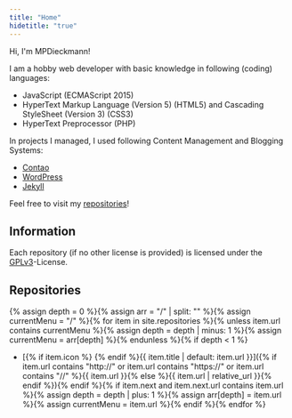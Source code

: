 ```yaml
---
title: "Home"
hidetitle: "true"
---
```

Hi, I'm MPDieckmann!

I am a hobby web developer with basic knowledge in following (coding) languages:

* JavaScript (ECMAScript 2015)
* HyperText Markup Language (Version 5) (HTML5) and Cascading StyleSheet (Version 3) (CSS3)
* HyperText Preprocessor (PHP)

In projects I managed, I used following Content Management and Blogging Systems:

* [Contao](https://contao.org/)
* [WordPress](https://wordpress.org/)
* [Jekyll](https://jekyllrb.com/)

Feel free to visit my [repositories](https://github.com/MPDieckmann?tab=repositories)!

## Information
Each repository (if no other license is provided) is licensed under the [GPLv3](https://www.gnu.org/licenses/gpl-3.0.html)-License.

## Repositories
{% assign depth = 0 %}{% assign arr = "/" | split: "" %}{% assign currentMenu = "/" %}{% for item in site.repositories %}{% unless item.url contains currentMenu %}{% assign depth = depth | minus: 1 %}{% assign currentMenu = arr[depth] %}{% endunless %}{% if depth < 1 %}
* [{% if item.icon %}<span class="icon icon-{{ item.icon }}"></span> {% endif %}{{ item.title | default: item.url }}]({% if item.url contains "http://" or item.url contains "https://" or item.url contains "//" %}{{ item.url }}{% else %}{{ item.url | relative_url }}{% endif %}){% endif %}{% if item.next and item.next.url contains item.url %}{% assign depth = depth | plus: 1 %}{% assign arr[depth] = item.url %}{% assign currentMenu = item.url %}{% endif %}{% endfor %}

